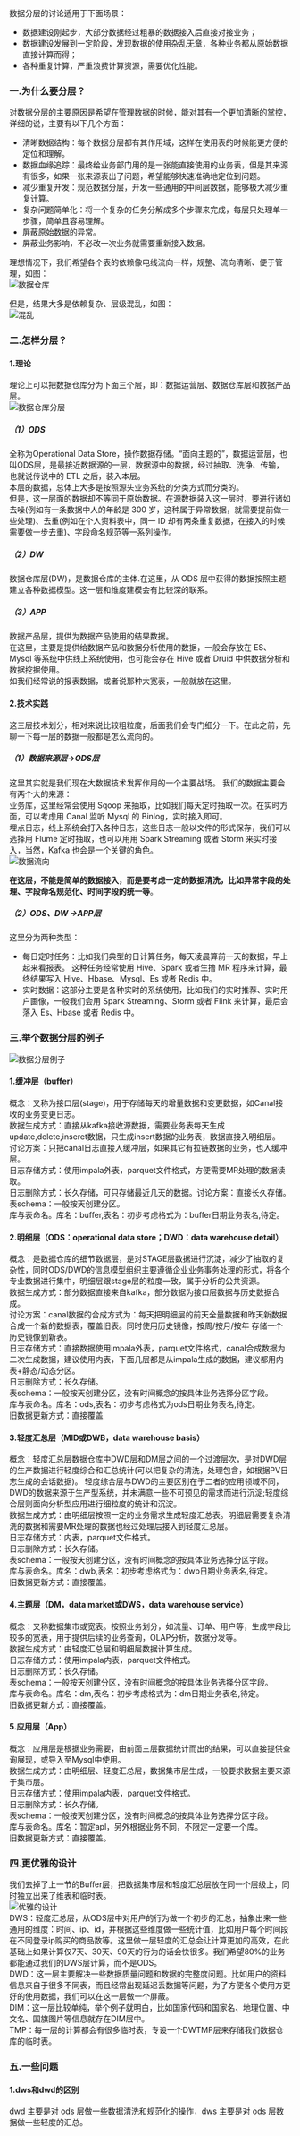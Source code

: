 数据分层的讨论适用于下面场景：  
* 数据建设刚起步，大部分数据经过粗暴的数据接入后直接对接业务；  
* 数据建设发展到一定阶段，发现数据的使用杂乱无章，各种业务都从原始数据直接计算而得；  
* 各种重复计算，严重浪费计算资源，需要优化性能。  

### 一.为什么要分层？  
对数据分层的主要原因是希望在管理数据的时候，能对其有一个更加清晰的掌控，详细的说，主要有以下几个方面：  
* 清晰数据结构：每个数据分层都有其作用域，这样在使用表的时候能更方便的定位和理解。  
* 数据血缘追踪：最终给业务部门用的是一张能直接使用的业务表，但是其来源有很多，如果一张来源表出了问题，希望能够快速准确地定位到问题。  
* 减少重复开发：规范数据分层，开发一些通用的中间层数据，能够极大减少重复计算。  
* 复杂问题简单化：将一个复杂的任务分解成多个步骤来完成，每层只处理单一步骤，简单且容易理解。  
* 屏蔽原始数据的异常。  
* 屏蔽业务影响，不必改一次业务就需要重新接入数据。  

理想情况下，我们希望各个表的依赖像电线流向一样，规整、流向清晰、便于管理，如图：  
![数据仓库](http://s2.51cto.com/oss/201710/20/9416099223b3df43c27306c76301571e.png)  

但是，结果大多是依赖复杂、层级混乱，如图：  
![混乱](http://s3.51cto.com/oss/201710/20/320c31d23c4532d12822c3de6a1a5f63.png)  

### 二.怎样分层？  
#### 1.理论
理论上可以把数据仓库分为下面三个层，即：数据运营层、数据仓库层和数据产品层。  
![数据仓库分层](http://s5.51cto.com/oss/201710/20/af16b11324b5ec749374b65f2bd5a855.png)  

##### （1）ODS
全称为Operational Data Store，操作数据存储。“面向主题的”，数据运营层，也叫ODS层，是最接近数据源的一层，数据源中的数据，经过抽取、洗净、传输，也就说传说中的 ETL 之后，装入本层。  
本层的数据，总体上大多是按照源头业务系统的分类方式而分类的。  
但是，这一层面的数据却不等同于原始数据。在源数据装入这一层时，要进行诸如去噪(例如有一条数据中人的年龄是 300 岁，这种属于异常数据，就需要提前做一些处理)、去重(例如在个人资料表中，同一 ID 却有两条重复数据，在接入的时候需要做一步去重)、字段命名规范等一系列操作。  

##### （2）DW
数据仓库层(DW)，是数据仓库的主体.在这里，从 ODS 层中获得的数据按照主题建立各种数据模型。这一层和维度建模会有比较深的联系。  

##### （3）APP
数据产品层，提供为数据产品使用的结果数据。  
在这里，主要是提供给数据产品和数据分析使用的数据，一般会存放在 ES、Mysql 等系统中供线上系统使用，也可能会存在 Hive 或者 Druid 中供数据分析和数据挖掘使用。  
如我们经常说的报表数据，或者说那种大宽表，一般就放在这里。  

#### 2.技术实践
这三层技术划分，相对来说比较粗粒度，后面我们会专门细分一下。在此之前，先聊一下每一层的数据一般都是怎么流向的。  

##### （1）数据来源层->ODS层
这里其实就是我们现在大数据技术发挥作用的一个主要战场。 我们的数据主要会有两个大的来源：  
业务库，这里经常会使用 Sqoop 来抽取，比如我们每天定时抽取一次。在实时方面，可以考虑用 Canal 监听 Mysql 的 Binlog，实时接入即可。  
埋点日志，线上系统会打入各种日志，这些日志一般以文件的形式保存，我们可以选择用 Flume 定时抽取，也可以用用 Spark Streaming 或者 Storm 来实时接入，当然，Kafka 也会是一个关键的角色。  
![数据流向](http://s2.51cto.com/oss/201710/20/aa19f88d1969d925d01d430411bf26b0.png)  

**在这层，不能是简单的数据接入，而是要考虑一定的数据清洗，比如异常字段的处理、字段命名规范化、时间字段的统一等**。  

##### （2）ODS、DW ->APP层
这里分为两种类型：  
* 每日定时任务：比如我们典型的日计算任务，每天凌晨算前一天的数据，早上起来看报表。 这种任务经常使用 Hive、Spark 或者生撸 MR 程序来计算，最终结果写入 Hive、Hbase、Mysql、Es 或者 Redis 中。  
* 实时数据：这部分主要是各种实时的系统使用，比如我们的实时推荐、实时用户画像，一般我们会用 Spark Streaming、Storm 或者 Flink 来计算，最后会落入 Es、Hbase 或者 Redis 中。  

### 三.举个数据分层的例子
![数据分层例子](http://s1.51cto.com/oss/201710/20/6bee3a7c77abbf9d034fc53fe6dc7bd0.png)  
#### 1.缓冲层（buffer）
概念：又称为接口层(stage)，用于存储每天的增量数据和变更数据，如Canal接收的业务变更日志。  
数据生成方式：直接从kafka接收源数据，需要业务表每天生成update,delete,inseret数据，只生成insert数据的业务表，数据直接入明细层。  
讨论方案：只把canal日志直接入缓冲层，如果其它有拉链数据的业务，也入缓冲层。  
日志存储方式：使用impala外表，parquet文件格式，方便需要MR处理的数据读取。  
日志删除方式：长久存储，可只存储最近几天的数据。讨论方案：直接长久存储。  
表schema：一般按天创建分区。  
库与表命名。库名：buffer,表名：初步考虑格式为：buffer日期业务表名,待定。  

#### 2.明细层（ODS：operational data store；DWD：data warehouse detail）
概念：是数据仓库的细节数据层，是对STAGE层数据进行沉淀，减少了抽取的复杂性，同时ODS/DWD的信息模型组织主要遵循企业业务事务处理的形式，将各个专业数据进行集中，明细层跟stage层的粒度一致，属于分析的公共资源。  
数据生成方式：部分数据直接来自kafka，部分数据为接口层数据与历史数据合成。  
讨论方案：canal数据的合成方式为：每天把明细层的前天全量数据和昨天新数据合成一个新的数据表，覆盖旧表。同时使用历史镜像，按周/按月/按年 存储一个历史镜像到新表。  
日志存储方式：直接数据使用impala外表，parquet文件格式，canal合成数据为二次生成数据，建议使用内表，下面几层都是从impala生成的数据，建议都用内表+静态/动态分区。  
日志删除方式：长久存储。  
表schema：一般按天创建分区，没有时间概念的按具体业务选择分区字段。  
库与表命名。库名：ods,表名：初步考虑格式为ods日期业务表名,待定。  
旧数据更新方式：直接覆盖  

#### 3.轻度汇总层（MID或DWB，data warehouse basis）
概念：轻度汇总层数据仓库中DWD层和DM层之间的一个过渡层次，是对DWD层的生产数据进行轻度综合和汇总统计(可以把复杂的清洗，处理包含，如根据PV日志生成的会话数据)。
轻度综合层与DWD的主要区别在于二者的应用领域不同，DWD的数据来源于生产型系统，并未满意一些不可预见的需求而进行沉淀;轻度综合层则面向分析型应用进行细粒度的统计和沉淀。  
数据生成方式：由明细层按照一定的业务需求生成轻度汇总表。明细层需要复杂清洗的数据和需要MR处理的数据也经过处理后接入到轻度汇总层。  
日志存储方式：内表，parquet文件格式。  
日志删除方式：长久存储。  
表schema：一般按天创建分区，没有时间概念的按具体业务选择分区字段。  
库与表命名。库名：dwb,表名：初步考虑格式为：dwb日期业务表名,待定。  
旧数据更新方式：直接覆盖。  

#### 4.主题层（DM，data market或DWS，data warehouse service）
概念：又称数据集市或宽表。按照业务划分，如流量、订单、用户等，生成字段比较多的宽表，用于提供后续的业务查询，OLAP分析，数据分发等。  
数据生成方式：由轻度汇总层和明细层数据计算生成。  
日志存储方式：使用impala内表，parquet文件格式。  
日志删除方式：长久存储。  
表schema：一般按天创建分区，没有时间概念的按具体业务选择分区字段。  
库与表命名。库名：dm,表名：初步考虑格式为：dm日期业务表名,待定。  
旧数据更新方式：直接覆盖。  

#### 5.应用层（App）
概念：应用层是根据业务需要，由前面三层数据统计而出的结果，可以直接提供查询展现，或导入至Mysql中使用。  
数据生成方式：由明细层、轻度汇总层，数据集市层生成，一般要求数据主要来源于集市层。  
日志存储方式：使用impala内表，parquet文件格式。  
日志删除方式：长久存储。  
表schema：一般按天创建分区，没有时间概念的按具体业务选择分区字段。  
库与表命名。库名：暂定apl，另外根据业务不同，不限定一定要一个库。  
旧数据更新方式：直接覆盖。  

### 四.更优雅的设计  
我们去掉了上一节的Buffer层，把数据集市层和轻度汇总层放在同一个层级上，同时独立出来了维表和临时表。  
![优雅的设计](http://s5.51cto.com/oss/201710/20/5799b380d963414d25235bff632a3bbd.png)  
DWS：轻度汇总层，从ODS层中对用户的行为做一个初步的汇总，抽象出来一些通用的维度：时间、ip、id，并根据这些维度做一些统计值，比如用户每个时间段在不同登录ip购买的商品数等。这里做一层轻度的汇总会让计算更加的高效，在此基础上如果计算仅7天、30天、90天的行为的话会快很多。我们希望80%的业务都能通过我们的DWS层计算，而不是ODS。  
DWD：这一层主要解决一些数据质量问题和数据的完整度问题。比如用户的资料信息来自于很多不同表，而且经常出现延迟丢数据等问题，为了方便各个使用方更好的使用数据，我们可以在这一层做一个屏蔽。  
DIM：这一层比较单纯，举个例子就明白，比如国家代码和国家名、地理位置、中文名、国旗图片等信息就存在DIM层中。  
TMP：每一层的计算都会有很多临时表，专设一个DWTMP层来存储我们数据仓库的临时表。  

### 五.一些问题
#### 1.dws和dwd的区别
dwd 主要是对 ods 层做一些数据清洗和规范化的操作，dws 主要是对 ods 层数据做一些轻度的汇总。  




























